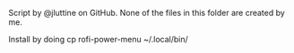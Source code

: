Script by @jluttine on GitHub. None of the files in this folder are created by me. 

Install by doing cp rofi-power-menu ~/.local/bin/
